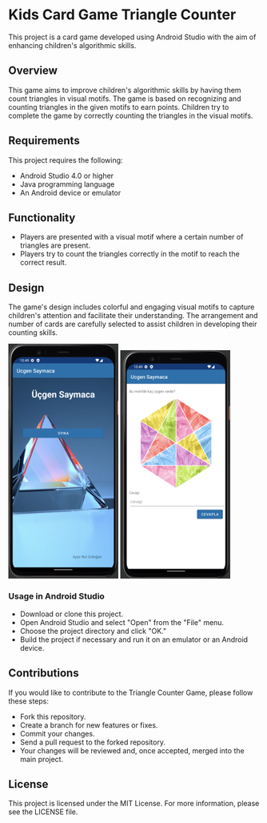 # Kids Card Game Triangle Counter
This project is a card game developed using Android Studio with the aim of enhancing children's algorithmic skills.

## Overview

This game aims to improve children's algorithmic skills by having them count triangles in visual motifs. The game is based on recognizing and counting triangles in the given motifs to earn points. Children try to complete the game by correctly counting the triangles in the visual motifs.

## Requirements

This project requires the following:

- Android Studio 4.0 or higher
- Java programming language
- An Android device or emulator

## Functionality

- Players are presented with a visual motif where a certain number of triangles are present.
- Players try to count the triangles correctly in the motif to reach the correct result.

## Design
The game's design includes colorful and engaging visual motifs to capture children's attention and facilitate their understanding. The arrangement and number of cards are carefully selected to assist children in developing their counting skills.

<img src="./mainpage.png" alt="Main Page" width="220" >

<img src="./gamepage.png" alt="Game Page" width="220" >

### Usage in Android Studio

- Download or clone this project.
- Open Android Studio and select "Open" from the "File" menu.
- Choose the project directory and click "OK."
- Build the project if necessary and run it on an emulator or an Android device.

## Contributions

If you would like to contribute to the Triangle Counter Game, please follow these steps:

- Fork this repository.
- Create a branch for new features or fixes.
- Commit your changes.
- Send a pull request to the forked repository.
- Your changes will be reviewed and, once accepted, merged into the main project.

## License

This project is licensed under the MIT License. For more information, please see the LICENSE file.
